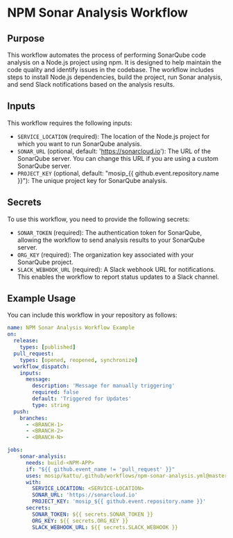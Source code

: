 # NPM Sonar Analysis Workflow

## Purpose

This workflow automates the process of performing SonarQube code analysis on a Node.js project using npm.
It is designed to help maintain the code quality and identify issues in the codebase.
The workflow includes steps to install Node.js dependencies, build the project, run Sonar analysis, and send Slack notifications based on the analysis results.

## Inputs

This workflow requires the following inputs:

- `SERVICE_LOCATION` (required): The location of the Node.js project for which you want to run SonarQube analysis.
- `SONAR_URL` (optional, default: 'https://sonarcloud.io'): The URL of the SonarQube server. You can change this URL if you are using a custom SonarQube server.
- `PROJECT_KEY` (optional, default: "mosip_{{ github.event.repository.name }}"): The unique project key for SonarQube analysis.

## Secrets

To use this workflow, you need to provide the following secrets:

- `SONAR_TOKEN` (required): The authentication token for SonarQube, allowing the workflow to send analysis results to your SonarQube server.
- `ORG_KEY` (required): The organization key associated with your SonarQube project.
- `SLACK_WEBHOOK_URL` (required): A Slack webhook URL for notifications. This enables the workflow to report status updates to a Slack channel.

## Example Usage

You can include this workflow in your repository as follows:

```yaml
name: NPM Sonar Analysis Workflow Example
on:
  release:
    types: [published]
  pull_request:
    types: [opened, reopened, synchronize]
  workflow_dispatch:
    inputs:
      message:
        description: 'Message for manually triggering'
        required: false
        default: 'Triggered for Updates'
        type: string
  push:
    branches:
      - <BRANCH-1>
      - <BRANCH-2>
      - <BRANCH-N>

jobs:
    sonar-analysis:
      needs: build-<NPM-APP>
      if: "${{ github.event_name != 'pull_request' }}"
      uses: mosip/kattu/.github/workflows/npm-sonar-analysis.yml@master
      with:
        SERVICE_LOCATION: <SERVICE-LOCATION>
        SONAR_URL: 'https://sonarcloud.io'
        PROJECT_KEY: 'mosip_${{ github.event.repository.name }}'
      secrets:
        SONAR_TOKEN: ${{ secrets.SONAR_TOKEN }}
        ORG_KEY: ${{ secrets.ORG_KEY }}
        SLACK_WEBHOOK_URL: ${{ secrets.SLACK_WEBHOOK }}
```
